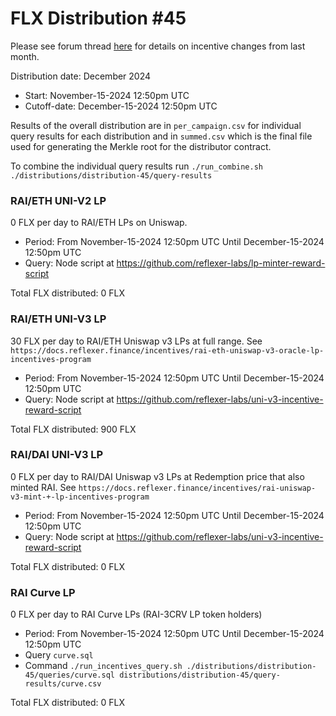 # FLX Distribution #45

Please see forum thread [here](https://community.reflexer.finance/t/oracle-migration-to-uniswap-v3-incentive-adjustments/510/22) for details on incentive changes from last month.

Distribution date: December 2024

- Start: November-15-2024 12:50pm UTC
- Cutoff-date: December-15-2024 12:50pm UTC

Results of the overall distribution are in `per_campaign.csv` for individual query results for each distribution and in `summed.csv` which is the final file used for generating the Merkle root for the distributor contract.

To combine the individual query results run `./run_combine.sh ./distributions/distribution-45/query-results`

### RAI/ETH UNI-V2 LP

0 FLX per day to RAI/ETH LPs on Uniswap.

- Period: From November-15-2024 12:50pm UTC Until December-15-2024 12:50pm UTC
- Query: Node script at https://github.com/reflexer-labs/lp-minter-reward-script

Total FLX distributed: 0 FLX

### RAI/ETH UNI-V3 LP

30 FLX per day to RAI/ETH Uniswap v3 LPs at full range. See `https://docs.reflexer.finance/incentives/rai-eth-uniswap-v3-oracle-lp-incentives-program`

- Period: From November-15-2024 12:50pm UTC Until December-15-2024 12:50pm UTC
- Query: Node script at https://github.com/reflexer-labs/uni-v3-incentive-reward-script

Total FLX distributed: 900 FLX

### RAI/DAI UNI-V3 LP

0 FLX per day to RAI/DAI Uniswap v3 LPs at Redemption price that also minted RAI. See `https://docs.reflexer.finance/incentives/rai-uniswap-v3-mint-+-lp-incentives-program`

- Period: From November-15-2024 12:50pm UTC Until December-15-2024 12:50pm UTC
- Query: Node script at https://github.com/reflexer-labs/uni-v3-incentive-reward-script

Total FLX distributed: 0 FLX

### RAI Curve LP

0 FLX per day to RAI Curve LPs (RAI-3CRV LP token holders)

- Period: From November-15-2024 12:50pm UTC Until December-15-2024 12:50pm UTC
- Query `curve.sql`
- Command `./run_incentives_query.sh ./distributions/distribution-45/queries/curve.sql distributions/distribution-45/query-results/curve.csv`

Total FLX distributed: 0 FLX
